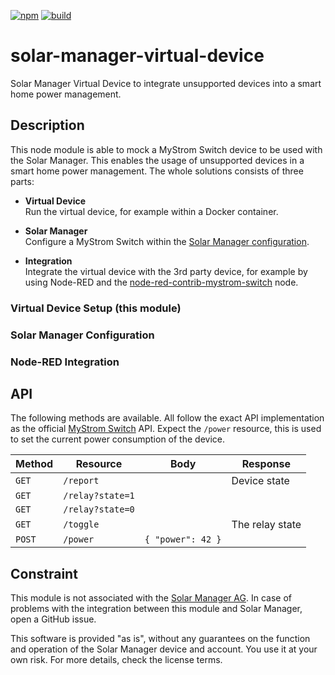 [![npm](https://img.shields.io/npm/v/solar-manager-virtual-device.svg?style=flat-square)](https://www.npmjs.com/package/solar-manager-virtual-device)
[![build](https://img.shields.io/github/workflow/status/claudiospizzi/solar-manager-virtual-device/CI?style=flat-square)](https://github.com/claudiospizzi/solar-manager-virtual-device/actions/workflows/ci.yml)

# solar-manager-virtual-device

Solar Manager Virtual Device to integrate unsupported devices into a smart home power management.

## Description

This node module is able to mock a MyStrom Switch device to be used with the Solar Manager. This enables the usage of unsupported devices in a smart home power management. The whole solutions consists of three parts:

- **Virtual Device**  
  Run the virtual device, for example within a Docker container.

- **Solar Manager**  
  Configure a MyStrom Switch within the [Solar Manager configuration](https://web.solar-manager.ch/my-devices/).

- **Integration**  
  Integrate the virtual device with the 3rd party device, for example by using Node-RED and the [node-red-contrib-mystrom-switch](https://flows.nodered.org/node/node-red-contrib-mystrom-switch) node.

### Virtual Device Setup (this module)

### Solar Manager Configuration

### Node-RED Integration

## API

The following methods are available. All follow the exact API implementation as the official [MyStrom Switch](https://api.mystrom.ch/#982cf1bb-c873-4f62-b3c2-1cdfa51e1afe) API. Expect the `/power` resource, this is used to set the current power consumption of the device.

| Method | Resource         | Body              | Response        |
| ------ | ---------------- | ----------------- | --------------- |
| `GET`  | `/report`        |                   | Device state    |
| `GET`  | `/relay?state=1` |                   |                 |
| `GET`  | `/relay?state=0` |                   |                 |
| `GET`  | `/toggle`        |                   | The relay state |
| `POST` | `/power`         | `{ "power": 42 }` |                 |

## Constraint

This module is not associated with the [Solar Manager AG](https://www.solarmanager.ch/). In case of problems with the integration between this module and Solar Manager, open a GitHub issue.

This software is provided "as is", without any guarantees on the function and operation of the Solar Manager device and account. You use it at your own risk. For more details, check the license terms.
